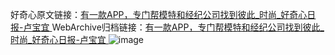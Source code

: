 好奇心原文链接：[有一款APP，专门帮模特和经纪公司找到彼此_时尚_好奇心日报-卢宝宜 ](https://www.qdaily.com/articles/11875.html)
WebArchive归档链接：[有一款APP，专门帮模特和经纪公司找到彼此_时尚_好奇心日报-卢宝宜 ](http://web.archive.org/web/20190623171559/https://www.qdaily.com/articles/11875.html)
![image](http://ww3.sinaimg.cn/large/007d5XDply1g3wbbujsrxj30u03h57wh)